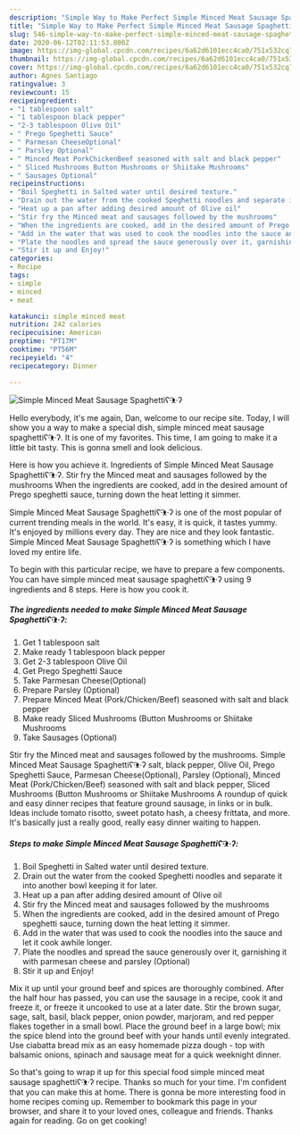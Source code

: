 ```yaml
---
description: "Simple Way to Make Perfect Simple Minced Meat Sausage Spaghettiʕ·͡ᴥ·ʔ"
title: "Simple Way to Make Perfect Simple Minced Meat Sausage Spaghettiʕ·͡ᴥ·ʔ"
slug: 546-simple-way-to-make-perfect-simple-minced-meat-sausage-spaghetti
date: 2020-06-12T02:11:53.800Z
image: https://img-global.cpcdn.com/recipes/6a62d6101ecc4ca0/751x532cq70/simple-minced-meat-sausage-spaghettiʕ͡ᴥʔ-recipe-main-photo.jpg
thumbnail: https://img-global.cpcdn.com/recipes/6a62d6101ecc4ca0/751x532cq70/simple-minced-meat-sausage-spaghettiʕ͡ᴥʔ-recipe-main-photo.jpg
cover: https://img-global.cpcdn.com/recipes/6a62d6101ecc4ca0/751x532cq70/simple-minced-meat-sausage-spaghettiʕ͡ᴥʔ-recipe-main-photo.jpg
author: Agnes Santiago
ratingvalue: 3
reviewcount: 15
recipeingredient:
- "1 tablespoon salt"
- "1 tablespoon black pepper"
- "2-3 tablespoon Olive Oil"
- " Prego Speghetti Sauce"
- " Parmesan CheeseOptional"
- " Parsley Optional"
- " Minced Meat PorkChickenBeef seasoned with salt and black pepper"
- " Sliced Mushrooms Button Mushrooms or Shiitake Mushrooms"
- " Sausages Optional"
recipeinstructions:
- "Boil Speghetti in Salted water until desired texture."
- "Drain out the water from the cooked Speghetti noodles and separate it into another bowl keeping it for later."
- "Heat up a pan after adding desired amount of Olive oil"
- "Stir fry the Minced meat and sausages followed by the mushrooms"
- "When the ingredients are cooked, add in the desired amount of Prego speghetti sauce, turning down the heat letting it simmer."
- "Add in the water that was used to cook the noodles into the sauce and let it cook awhile longer."
- "Plate the noodles and spread the sauce generously over it, garnishing it with parmesan cheese and parsley (Optional)"
- "Stir it up and Enjoy!"
categories:
- Recipe
tags:
- simple
- minced
- meat

katakunci: simple minced meat 
nutrition: 242 calories
recipecuisine: American
preptime: "PT17M"
cooktime: "PT56M"
recipeyield: "4"
recipecategory: Dinner

---
```



![Simple Minced Meat Sausage Spaghettiʕ·͡ᴥ·ʔ](https://img-global.cpcdn.com/recipes/6a62d6101ecc4ca0/751x532cq70/simple-minced-meat-sausage-spaghettiʕ͡ᴥʔ-recipe-main-photo.jpg)

Hello everybody, it's me again, Dan, welcome to our recipe site. Today, I will show you a way to make a special dish, simple minced meat sausage spaghettiʕ·͡ᴥ·ʔ. It is one of my favorites. This time, I am going to make it a little bit tasty. This is gonna smell and look delicious.

Here is how you achieve it. Ingredients of Simple Minced Meat Sausage Spaghettiʕ·͡ᴥ·ʔ. Stir fry the Minced meat and sausages followed by the mushrooms When the ingredients are cooked, add in the desired amount of Prego speghetti sauce, turning down the heat letting it simmer.

Simple Minced Meat Sausage Spaghettiʕ·͡ᴥ·ʔ is one of the most popular of current trending meals in the world. It's easy, it is quick, it tastes yummy. It's enjoyed by millions every day. They are nice and they look fantastic. Simple Minced Meat Sausage Spaghettiʕ·͡ᴥ·ʔ is something which I have loved my entire life.


To begin with this particular recipe, we have to prepare a few components. You can have simple minced meat sausage spaghettiʕ·͡ᴥ·ʔ using 9 ingredients and 8 steps. Here is how you cook it.

<!--inarticleads1-->

##### The ingredients needed to make Simple Minced Meat Sausage Spaghettiʕ·͡ᴥ·ʔ:

1. Get 1 tablespoon salt
1. Make ready 1 tablespoon black pepper
1. Get 2-3 tablespoon Olive Oil
1. Get  Prego Speghetti Sauce
1. Take  Parmesan Cheese(Optional)
1. Prepare  Parsley (Optional)
1. Prepare  Minced Meat (Pork/Chicken/Beef) seasoned with salt and black pepper
1. Make ready  Sliced Mushrooms (Button Mushrooms or Shiitake Mushrooms
1. Take  Sausages (Optional)


Stir fry the Minced meat and sausages followed by the mushrooms. Simple Minced Meat Sausage Spaghettiʕ·͡ᴥ·ʔ salt, black pepper, Olive Oil, Prego Speghetti Sauce, Parmesan Cheese(Optional), Parsley (Optional), Minced Meat (Pork/Chicken/Beef) seasoned with salt and black pepper, Sliced Mushrooms (Button Mushrooms or Shiitake Mushrooms A roundup of quick and easy dinner recipes that feature ground sausage, in links or in bulk. Ideas include tomato risotto, sweet potato hash, a cheesy frittata, and more. It&#39;s basically just a really good, really easy dinner waiting to happen. 

<!--inarticleads2-->

##### Steps to make Simple Minced Meat Sausage Spaghettiʕ·͡ᴥ·ʔ:

1. Boil Speghetti in Salted water until desired texture.
1. Drain out the water from the cooked Speghetti noodles and separate it into another bowl keeping it for later.
1. Heat up a pan after adding desired amount of Olive oil
1. Stir fry the Minced meat and sausages followed by the mushrooms
1. When the ingredients are cooked, add in the desired amount of Prego speghetti sauce, turning down the heat letting it simmer.
1. Add in the water that was used to cook the noodles into the sauce and let it cook awhile longer.
1. Plate the noodles and spread the sauce generously over it, garnishing it with parmesan cheese and parsley (Optional)
1. Stir it up and Enjoy!


Mix it up until your ground beef and spices are thoroughly combined. After the half hour has passed, you can use the sausage in a recipe, cook it and freeze it, or freeze it uncooked to use at a later date. Stir the brown sugar, sage, salt, basil, black pepper, onion powder, marjoram, and red pepper flakes together in a small bowl. Place the ground beef in a large bowl; mix the spice blend into the ground beef with your hands until evenly integrated. Use ciabatta bread mix as an easy homemade pizza dough - top with balsamic onions, spinach and sausage meat for a quick weeknight dinner. 

So that's going to wrap it up for this special food simple minced meat sausage spaghettiʕ·͡ᴥ·ʔ recipe. Thanks so much for your time. I'm confident that you can make this at home. There is gonna be more interesting food in home recipes coming up. Remember to bookmark this page in your browser, and share it to your loved ones, colleague and friends. Thanks again for reading. Go on get cooking!
